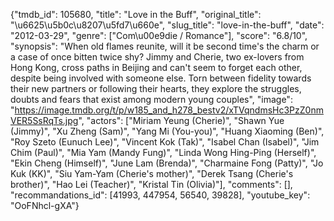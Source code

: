 {"tmdb_id": 105680, "title": "Love in the Buff", "original_title": "\u6625\u5b0c\u8207\u5fd7\u660e", "slug_title": "love-in-the-buff", "date": "2012-03-29", "genre": ["Com\u00e9die / Romance"], "score": "6.8/10", "synopsis": "When old flames reunite, will it be second time's the charm or a case of once bitten twice shy? Jimmy and Cherie, two ex-lovers from Hong Kong, cross paths in Beijing and can't seem to forget each other, despite being involved with someone else. Torn between fidelity towards their new partners or following their hearts, they explore the struggles, doubts and fears that exist among modern young couples", "image": "https://image.tmdb.org/t/p/w185_and_h278_bestv2/xTVqndmsHc3PzZ0nmVER5SsRqTs.jpg", "actors": ["Miriam Yeung (Cherie)", "Shawn Yue (Jimmy)", "Xu Zheng (Sam)", "Yang Mi (You-you)", "Huang Xiaoming (Ben)", "Roy Szeto (Eunuch Lee)", "Vincent Kok (Tak)", "Isabel Chan (Isabel)", "Jim Chim (Paul)", "Mia Yam (Mandy Fung)", "Linda Wong Hing-Ping (Herself)", "Ekin Cheng (Himself)", "June Lam (Brenda)", "Charmaine Fong (Patty)", "Jo Kuk (KK)", "Siu Yam-Yam (Cherie's mother)", "Derek Tsang (Cherie's brother)", "Hao Lei (Teacher)", "Kristal Tin (Olivia)"], "comments": [], "recommandations_id": [41993, 447954, 56540, 39828], "youtube_key": "OoFNhcl-gXA"}